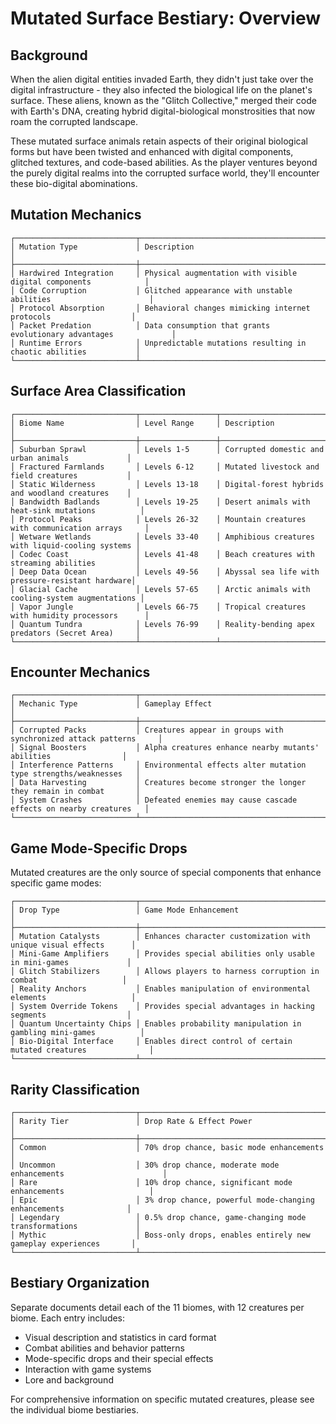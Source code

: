 # Mutated Surface Bestiary: Overview

## Background

When the alien digital entities invaded Earth, they didn't just take over the digital infrastructure - they also infected the biological life on the planet's surface. These aliens, known as the "Glitch Collective," merged their code with Earth's DNA, creating hybrid digital-biological monstrosities that now roam the corrupted landscape.

These mutated surface animals retain aspects of their original biological forms but have been twisted and enhanced with digital components, glitched textures, and code-based abilities. As the player ventures beyond the purely digital realms into the corrupted surface world, they'll encounter these bio-digital abominations.

## Mutation Mechanics

```
┌───────────────────────────┬──────────────────────────────────────────────────────────────────┐
│ Mutation Type             │ Description                                                      │
├───────────────────────────┼──────────────────────────────────────────────────────────────────┤
│ Hardwired Integration     │ Physical augmentation with visible digital components            │
│ Code Corruption           │ Glitched appearance with unstable abilities                      │
│ Protocol Absorption       │ Behavioral changes mimicking internet protocols                  │
│ Packet Predation          │ Data consumption that grants evolutionary advantages             │
│ Runtime Errors            │ Unpredictable mutations resulting in chaotic abilities           │
└───────────────────────────┴──────────────────────────────────────────────────────────────────┘
```

## Surface Area Classification

```
┌───────────────────────────┬─────────────────┬──────────────────────────────────────────────────┐
│ Biome Name                │ Level Range     │ Description                                      │
├───────────────────────────┼─────────────────┼──────────────────────────────────────────────────┤
│ Suburban Sprawl           │ Levels 1-5      │ Corrupted domestic and urban animals             │
│ Fractured Farmlands       │ Levels 6-12     │ Mutated livestock and field creatures           │
│ Static Wilderness         │ Levels 13-18    │ Digital-forest hybrids and woodland creatures    │
│ Bandwidth Badlands        │ Levels 19-25    │ Desert animals with heat-sink mutations          │
│ Protocol Peaks            │ Levels 26-32    │ Mountain creatures with communication arrays     │
│ Wetware Wetlands          │ Levels 33-40    │ Amphibious creatures with liquid-cooling systems │
│ Codec Coast               │ Levels 41-48    │ Beach creatures with streaming abilities         │
│ Deep Data Ocean           │ Levels 49-56    │ Abyssal sea life with pressure-resistant hardware│
│ Glacial Cache             │ Levels 57-65    │ Arctic animals with cooling-system augmentations │
│ Vapor Jungle              │ Levels 66-75    │ Tropical creatures with humidity processors      │
│ Quantum Tundra            │ Levels 76-99    │ Reality-bending apex predators (Secret Area)     │
└───────────────────────────┴─────────────────┴──────────────────────────────────────────────────┘
```

## Encounter Mechanics

```
┌───────────────────────────┬──────────────────────────────────────────────────────────────────┐
│ Mechanic Type             │ Gameplay Effect                                                  │
├───────────────────────────┼──────────────────────────────────────────────────────────────────┤
│ Corrupted Packs           │ Creatures appear in groups with synchronized attack patterns     │
│ Signal Boosters           │ Alpha creatures enhance nearby mutants' abilities                │
│ Interference Patterns     │ Environmental effects alter mutation type strengths/weaknesses   │
│ Data Harvesting           │ Creatures become stronger the longer they remain in combat       │
│ System Crashes            │ Defeated enemies may cause cascade effects on nearby creatures   │
└───────────────────────────┴──────────────────────────────────────────────────────────────────┘
```

## Game Mode-Specific Drops

Mutated creatures are the only source of special components that enhance specific game modes:

```
┌───────────────────────────┬──────────────────────────────────────────────────────────────────┐
│ Drop Type                 │ Game Mode Enhancement                                            │
├───────────────────────────┼──────────────────────────────────────────────────────────────────┤
│ Mutation Catalysts        │ Enhances character customization with unique visual effects      │
│ Mini-Game Amplifiers      │ Provides special abilities only usable in mini-games             │
│ Glitch Stabilizers        │ Allows players to harness corruption in combat                   │
│ Reality Anchors           │ Enables manipulation of environmental elements                   │
│ System Override Tokens    │ Provides special advantages in hacking segments                  │
│ Quantum Uncertainty Chips │ Enables probability manipulation in gambling mini-games          │
│ Bio-Digital Interface     │ Enables direct control of certain mutated creatures              │
└───────────────────────────┴──────────────────────────────────────────────────────────────────┘
```

## Rarity Classification

```
┌───────────────────────────┬──────────────────────────────────────────────────────────────────┐
│ Rarity Tier               │ Drop Rate & Effect Power                                         │
├───────────────────────────┼──────────────────────────────────────────────────────────────────┤
│ Common                    │ 70% drop chance, basic mode enhancements                         │
│ Uncommon                  │ 30% drop chance, moderate mode enhancements                      │
│ Rare                      │ 10% drop chance, significant mode enhancements                   │
│ Epic                      │ 3% drop chance, powerful mode-changing enhancements              │
│ Legendary                 │ 0.5% drop chance, game-changing mode transformations             │
│ Mythic                    │ Boss-only drops, enables entirely new gameplay experiences       │
└───────────────────────────┴──────────────────────────────────────────────────────────────────┘
```

## Bestiary Organization

Separate documents detail each of the 11 biomes, with 12 creatures per biome. Each entry includes:

- Visual description and statistics in card format
- Combat abilities and behavior patterns
- Mode-specific drops and their special effects
- Interaction with game systems
- Lore and background

For comprehensive information on specific mutated creatures, please see the individual biome bestiaries.

